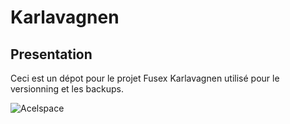 # Karlavagnen

## Presentation
Ceci est un dépot pour le projet Fusex Karlavagnen utilisé pour le versionning et les backups.

![Acelspace](https://user-images.githubusercontent.com/115898683/196005287-3dc6ff62-f848-4fef-8c85-bfaf484c43f0.png)
